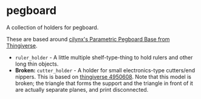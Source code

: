 # pegboard

A collection of holders for pegboard.

These are based around [cilynx's Parametric Pegboard Base from Thingiverse](https://www.thingiverse.com/thing:2583402).

* ``ruler_holder`` - A little multiple shelf-type-thing to hold rulers and other long thin objects.
* **Broken:** ``cutter_holder`` - A holder for small electronics-type cutters/end nippers. This is based on [thingiverse 4950608](https://www.thingiverse.com/thing:4950608). Note that this model is broken; the triangle that forms the support and the triangle in front of it are actually separate planes, and print disconnected.
